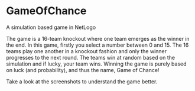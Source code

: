 # GameOfChance
A simulation based game in NetLogo

The game is a 16-team knockout where one team emerges as the winner in the end.
In this game, firstly you select a number between 0 and 15. The 16 teams play one another in a knockout fashion and only the winner progresses to the next round. 
The teams win at random based on the simulation and if lucky, your team wins.
Winning the game is purely based on luck (and probability), and thus the name, Game of Chance!

Take a look at the screenshots to understand the game better.
